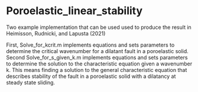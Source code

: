 # Poroelastic_linear_stability
Two example implementation that can be used used to produce the result in Heimisson, Rudnicki, and Lapusta (2021)

First, Solve_for_kcrit.m implements equations and sets parameters to determine the critical wavenumber for a dilatant fault in a poroelastic solid.
Second Solve_for_s_given_k.m implements equations and sets parameters to determine the solution to the characteristic equation given a wavenumber k. This means finding a solution to the general characteristic equation that describes stability of the fault in a poroelastic solid with a dilatancy at steady state sliding.
